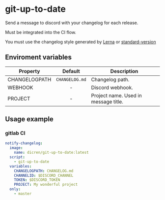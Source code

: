 # git-up-to-date

Send a message to discord with your changelog for each release.

Must be integrated into the CI flow.

You must use the changelog style generated by [Lerna](https://github.com/lerna/lerna) or [standard-version](https://github.com/conventional-changelog/standard-version)

## Enviroment variables

| Property      |    Default     | Description                          |
| ------------- | :------------: | ------------------------------------ |
| CHANGELOGPATH | `CHANGELOG.md` | Changelog path.                      |
| WEBHOOK       |       -        | Discord webhook.                     |
| PROJECT       |       -        | Project name. Used in message title. |

## Usage example

### gitlab CI

```yml
notify-changelog:
  image:
    name: dicren/git-up-to-date:latest
  script:
    - git-up-to-date
  variables:
    CHANGELOGPATH: CHANGELOG.md
    CHANNELID: $DISCORD_CHANNEL
    TOKEN: $DISCORD_TOKEN
    PROJECT: My wonderful project
  only:
    - master
```
